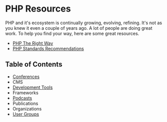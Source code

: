 
# PHP Resources

PHP and it's ecosystem is continually growing, evolving, refining. It's not as
you knew it even a couple of years ago. A lot of people are doing great work.
To help you find your way, here are some great resources.

* [PHP The Right Way](http://www.phptherightway.com/)
* [PHP Standards Recommendations](http://www.php-fig.org/psr/)


## Table of Contents

* [Conferences](conferences.md)
* CMS
* [Development Tools](dev-tools.md)
* Frameworks
* [Podcasts](podcasts.md)
* Publications
* Organizations
* [User Groups](user-groups.md)






